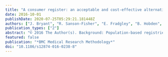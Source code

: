 ```yaml
---
title: "A consumer register: an acceptable and cost-effective alternative for accessing patient populations"
date: 2016-10-01
publishDate: 2020-07-25T05:29:21.181448Z
authors: ["J. Bryant", "R. Sanson-Fisher", "E. Fradgley", "B. Hobden", "A. Zucca", "F. Henskens", "A. Searles", "B. Webb", "C. Oldmeadow"]
publication_types: ["2"]
abstract: "© 2016 The Author(s). Background: Population-based registries are increasingly used to recruit patient samples for research, however, they have several limitations including low consent and participation rates, and potential selection bias. To improve access to samples for research, the utility of a new model of recruitment termed the 'Consumer Register', that allows for direct patient recruitment from hospitals, was examined. This paper reports: (i) consent rates onto the register; (ii) preferred methods and frequency of contact; and (iii) the feasibility of establishing the register, including: (a) cost per person recruited to the register; (b) the differential cost and consent rates of volunteer versus paid data collectors; and (c) participant completion rates. Methods: A cross-sectional survey was conducted in five outpatient clinics in Australia. Patients were approached by volunteers or paid data collectors and asked to complete a touch-screen electronic survey. Consenting individuals were asked to indicate their willingness and preferences for enrolment onto a research register. Descriptive statistics were used to examine patient preferences and linear regression used to model the success of volunteer versus paid data collectors. The opportunity and financial costs of establishing the register were calculated. Results: A total of 1947 patients (80.6 %) consented to complete the survey, of which, 1486 (76.3 %) completed the questionnaire. Of the completers, the majority (69.4 %, or 1032 participants) were willing to be listed on the register and preferred to be contacted by email (50.3 %). Almost 39 % of completers were willing to be contacted three or more times in a 12 month period. The annual opportunity cost of resources consumed by the register was valued at $37,187, giving an opportunity cost per person recruited to the register of $36. After amortising fixed costs, the annual financial outlay was $23,004 or $22 per person recruited to the register. Use of volunteer data collectors contributed to an annual saving of $14,183, however paid data collectors achieved significantly higher consent rates. Successful enrolment onto the register was completed for 42 % of the sample. Conclusions: A Consumer Register is a promising and feasible alternative to population-based registries, with the majority of participants willing to be contacted multiple times via low-resource methods such as email. There is an effectiveness/cost trade off in the use of paid versus volunteer data collectors."
featured: false
publication: "*BMC Medical Research Methodology*"
doi: "10.1186/s12874-016-0238-8"
---
```


